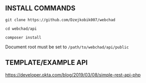 ## INSTALL COMMANDS ##

`git clone https://github.com/Dzejkobik007/webchad`

`cd webchad/api`

`composer install`

Document root must be set to `/path/to/webchad/api/public`

## TEMPLATE/EXAMPLE API ##
https://developer.okta.com/blog/2019/03/08/simple-rest-api-php
